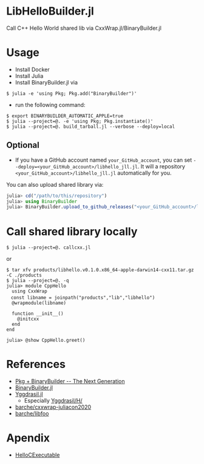 # LibHelloBuilder.jl

Call C++ Hello World shared lib via CxxWrap.jl/BinaryBuilder.jl

# Usage

- Install Docker
- Install Julia
- Install BinaryBuilder.jl via

```console
$ julia -e 'using Pkg; Pkg.add("BinaryBuilder")'
```

- run the following command:

```console
$ export BINARYBUILDER_AUTOMATIC_APPLE=true
$ julia --project=@. -e 'using Pkg; Pkg.instantiate()'
$ julia --project=@. build_tarball.jl --verbose --deploy=local
```

## Optional

- If you have a GitHub account named `your_GitHub_account`, you can set `--deploy=<your_GitHub_account>/libhello_jll.jl`. It will a repository `<your_GitHub_account>/libhello_jll.jl` automatically for you.

You can also upload shared library via:

```julia
julia> cd("/path/to/this/repository")
julia> using BinaryBuilder
julia> BinaryBuilder.upload_to_github_releases("<your_GitHub_account>/libhello_jll.jl","libhello-v0.1.0+0", joinpath(pwd(), "products"))
```

# Call shared library locally

```console
$ julia --project=@. callcxx.jl
```

or

```console
$ tar xfv products/libhello.v0.1.0.x86_64-apple-darwin14-cxx11.tar.gz -C ./products
$ julia --project=@. -q
julia> module CppHello
  using CxxWrap
　const libname = joinpath("products","lib","libhello")
  @wrapmodule(libname)

  function __init__()
    @initcxx
  end
end

julia> @show CppHello.greet()
```


# References

- [Pkg + BinaryBuilder -- The Next Generation](https://julialang.org/blog/2019/11/artifacts/)
- [BinaryBuilder.jl](https://github.com/JuliaPackaging/BinaryBuilder.jl)
- [Yggdrasil.jl](https://github.com/JuliaPackaging/Yggdrasil)
  - Especially [Yggdrasil/H/](https://github.com/JuliaPackaging/Yggdrasil/tree/master/H)
- [barche/cxxwrap-juliacon2020](https://github.com/barche/cxxwrap-juliacon2020)
- [barche/libfoo](https://github.com/barche/libfoo)

# Apendix

- [HelloCExecutable](https://github.com/terasakisatoshi/HelloCExecutable)  
 
